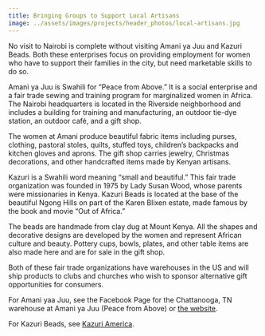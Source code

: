 ```yaml
---
title: Bringing Groups to Support Local Artisans
image: ../assets/images/projects/header_photos/local-artisans.jpg
---
```

No visit to Nairobi is complete without visiting Amani ya Juu and Kazuri Beads. Both these enterprises focus on
providing employment for women who have to support their families in the city, but need marketable skills to do so.

Amani ya Juu is Swahili for “Peace from Above.” It is a social enterprise and a fair trade sewing and training program
for marginalized women in Africa. The Nairobi headquarters is located in the Riverside neighborhood and includes a
building for training and manufacturing, an outdoor tie-dye station, an outdoor café, and a gift shop.

The women at Amani produce beautiful fabric items including purses, clothing, pastoral stoles, quilts, stuffed toys,
children’s backpacks and kitchen gloves and aprons. The gift shop carries jewelry, Christmas decorations, and other
handcrafted items made by Kenyan artisans.

Kazuri is a Swahili word meaning “small and beautiful.” This fair trade organization was founded in 1975 by Lady Susan
Wood, whose parents were missionaries in Kenya. Kazuri Beads is located at the base of the beautiful Ngong Hills on part
of the Karen Blixen estate, made famous by the book and movie “Out of Africa.”

The beads are handmade from clay dug at Mount Kenya. All the shapes and decorative designs are developed by the women
and represent African culture and beauty. Pottery cups, bowls, plates, and other table items are also made here and are
for sale in the gift shop.

Both of these fair trade organizations have warehouses in the US and will ship products to clubs and churches who wish
to sponsor alternative gift opportunities for consumers.

For Amani yaa Juu, see the Facebook Page for the Chattanooga, TN warehouse at Amani ya Juu (Peace from Above) or
[the website](https://amaniafrica.org/).

For Kazuri Beads, see [Kazuri America](https://www.kazuriamerica.com/story).
